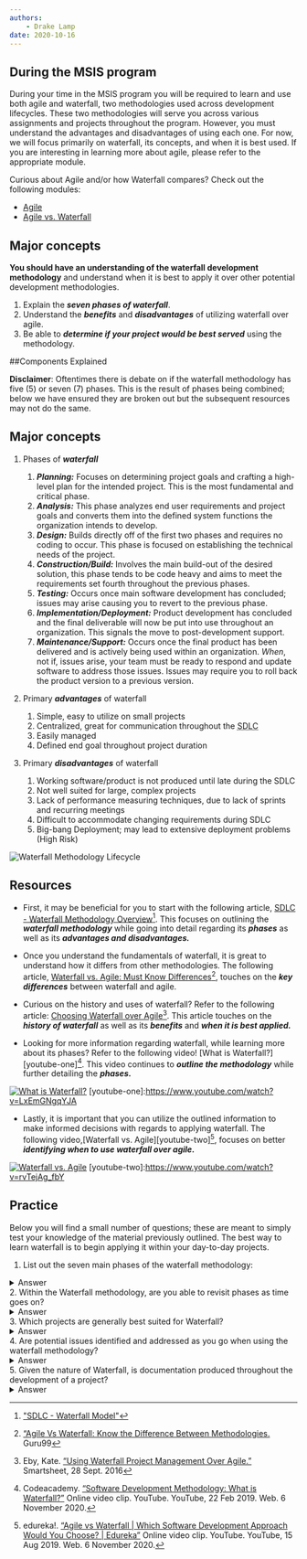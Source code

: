 ```yaml
---
authors:
    - Drake Lamp
date: 2020-10-16
---
```


## During the MSIS program

During your time in the MSIS program you will be required to learn and use both agile and waterfall, two methodologies used across development lifecycles. These two methodologies will serve you across various assignments and projects throughout the program. However, you must understand the advantages and disadvantages of using each one. For now, we will focus primarily on waterfall, its concepts, and when it is best used. If you are interesting in learning more about agile, please refer to the appropriate module.

Curious about Agile and/or how Waterfall compares? Check out the following modules:
*  [Agile](/agile)
*  [Agile vs. Waterfall](/agile_waterfall)

## Major concepts

**You should have an understanding of the waterfall development methodology** and understand when it is best to apply it over other potential development methodologies.

1. Explain the _**seven phases of waterfall**_.
2. Understand the _**benefits**_ and _**disadvantages**_ of utilizing waterfall over agile.
3. Be able to _**determine if your project would be best served**_ using the methodology.

##Components Explained

**Disclaimer**: Oftentimes there is debate on if the waterfall methodology has five (5) or seven (7) phases. This is the  result of phases being combined; below we have ensured they are broken out but the subsequent resources may not do the same.

## Major concepts

1. Phases of _**waterfall**_
    1. _**Planning:**_ Focuses on determining project goals and crafting a high-level plan for the intended project. This is the most fundamental and critical phase.
    2. _**Analysis:**_ This phase analyzes end user requirements and project goals and converts them into the defined system functions the organization intends to develop.
    3. _**Design:**_ Builds directly off of the first two phases and requires no coding to occur. This phase is  focused on establishing the technical needs of the project.
    4. _**Construction/Build:**_ Involves the main build-out of the desired solution, this phase tends to be code heavy and aims to meet the requirements set fourth throughout the previous phases.  
    5. _**Testing:**_ Occurs once main software development has concluded; issues may arise causing you to revert to the previous phase.
    6. _**Implementation/Deployment:**_ Product development has concluded and the final deliverable will now be put into use throughout an organization. This signals the move to post-development support.
    7. _**Maintenance/Support:**_ Occurs once the final product has been delivered and is actively being used within an organization. _When_, not if, issues arise, your team must be ready to respond and update  software to address those issues. Issues may require you to roll back the product version to a previous version.
2. Primary _**advantages**_ of waterfall
    1. Simple, easy to utilize on small projects
    2. Centralized, great for communication throughout the <abbr title = "Software Development Lifecycle"> SDLC </abbr>
    3. Easily managed
    4. Defined end goal throughout project duration

3. Primary _**disadvantages**_ of waterfall
    1. Working software/product is not produced until late during the SDLC
    2. Not well suited for large, complex projects
    3. Lack of performance measuring techniques, due to lack of sprints and recurring meetings
    4. Difficult to accommodate changing requirements during SDLC
    5. Big-bang Deployment; may lead to extensive deployment problems (High Risk)

![Waterfall Methodology Lifecycle](/images/waterfall_lifecycle.png "Phases of Waterfall development")

<!-- waterfall is dead -->

## Resources

*  First, it may be beneficial for you to start with the following article, [SDLC - Waterfall Methodology Overview][tutorials-point][^citation-one]. This focuses on outlining the _**waterfall methodology**_ while going into detail regarding its _**phases**_ as well as its _**advantages and disadvantages.**_

[tutorials-point]:https://www.tutorialspoint.com/sdlc/sdlc_waterfall_model.htm
[^citation-one]: ["SDLC - Waterfall Model"](https://www.tutorialspoint.com/sdlc/sdlc_waterfall_model.htm)

*  Once you understand the fundamentals of waterfall, it is great to understand how it differs from other methodologies. The following article, [Waterfall vs. Agile: Must Know Differences][guru-article][^citation-two], touches on the _**key differences**_ between waterfall and agile.

[guru-article]:https://www.guru99.com/waterfall-vs-agile.html
[^citation-two]:[“Agile Vs Waterfall: Know the Difference Between Methodologies.](https:/8/www.guru99.com/waterfall-vs-agile.html) Guru99

*  Curious on the history and uses of waterfall? Refer to the following article: [Choosing Waterfall over Agile][smartsheet][^citation-three]. This article touches on the _**history of waterfall**_ as well as its _**benefits**_ and _**when it is best applied.**_

[smartsheet]:https://www.smartsheet.com/when-choose-waterfall-project-management-over-agile
[^citation-three]: Eby, Kate. [“Using Waterfall Project Management Over Agile.”](https://www.smartsheet.com/when-choose-waterfall-project-management-over-agile) Smartsheet, 28 Sept. 2016

*  Looking for more information regarding waterfall, while learning more about its phases? Refer to the following video! [What is Waterfall?][youtube-one][^citation-four]. This video continues to _**outline the methodology**_ while further detailing the _**phases.**_

[![What is Waterfall?](https://img.youtube.com/vi/LxEmGNgqYJA/0.jpg)](https://www.youtube.com/watch?v=LxEmGNgqYJA)
[youtube-one]:https://www.youtube.com/watch?v=LxEmGNgqYJA
[^citation-four]: Codeacademy. [“Software Development Methodology: What is Waterfall?”](https://www.youtube.com/watch?v=LxEmGNgqYJA) Online video clip. YouTube. YouTube, 22 Feb 2019. Web. 6 November 2020.

*  Lastly, it is important that you can utilize the  outlined information to make informed decisions with regards to applying waterfall. The following video,[Waterfall vs. Agile][youtube-two][^citation-five], focuses on better _**identifying when to use waterfall over agile.**_

[![Waterfall vs. Agile](https://img.youtube.com/vi/rvTejAg_fbY/0.jpg)](https://www.youtube.com/watch?v=rvTejAg_fbY)
[youtube-two]:https://www.youtube.com/watch?v=rvTejAg_fbY
[^citation-five]: edureka!. [“Agile vs Waterfall | Which Software Development Approach Would You Choose? | Edureka”](https://www.youtube.com/watch?v=rvTejAg_fbY) Online video clip. YouTube. YouTube, 15 Aug 2019. Web. 6 November 2020.

## Practice

Below you will find a small number of questions; these are meant to simply test your knowledge of the material previously outlined. The best way to learn waterfall is to begin applying it within your day-to-day projects.

1. List out the seven main phases of the waterfall methodology:
<details class="example">
<summary>Answer</summary>
  Planning, Analysis, Design, Construction/Build, Testing, Implementation/Deployment, Maintenance/Support
</details>
2. Within the Waterfall methodology, are you able to revisit phases as time goes on?
<details class="example">
<summary>Answer</summary>
  Yes, the waterfall methodology does allow teams to move between phases as necessary
  throughout implementation and maintenance.
</details>
3. Which projects are generally best suited for Waterfall?
<details class="example">
<summary>Answer</summary>
  Non-chaotic, short term projects with a clear end goal
</details>
4. Are potential issues identified and addressed as you go when using the waterfall methodology?
<details class="example">
<summary>Answer</summary>
  No, if your goal is to identify issues as you build out a solution it is best you look at the
  Agile methodology. Waterfall does not aide itself well to continuous development.
</details>
5. Given the nature of Waterfall, is documentation produced throughout the development of a project?
<details class="example">
<summary>Answer</summary>
  Yes, one of the advantages of the Waterfall methodology is that documentation is
  generated throughout the process.
</details>

[wf-practice]:/images/wf-practice.pdf
